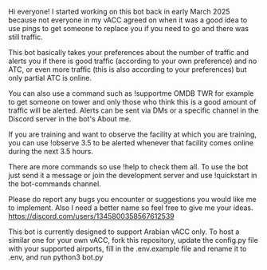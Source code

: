 Hi everyone! I started working on this bot back in early March 2025 because not everyone in my vACC agreed on when it was a good idea to use pings to get someone to replace you if you need to go and there was still traffic. 

This bot basically takes your preferences about the number of traffic and alerts you if there is good traffic (according to your own preference) and no ATC, or even more traffic (this is also according to your preferences) but only partial ATC is online.

You can also use a command such as !supportme OMDB TWR for example to get someone on tower and only those who think this is a good amount of traffic will be alerted. Alerts can be sent via DMs or a specific channel in the Discord server in the bot's About me. 

If you are training and want to observe the facility at which you are training, you can use !observe 3.5 to be alerted whenever that facility comes online during the next 3.5 hours. 

There are more commands so use !help to check them all. To use the bot just send it a message or join the development server and use !quickstart in the bot-commands channel.

Please do report any bugs you encounter or suggestions you would like me to implement. 
Also I need a better name so feel free to give me your ideas.
https://discord.com/users/1345800358567612539


This bot is currently designed to support Arabian vACC only. To host a similar one for your own vACC, fork this repository, update the config.py file with your supported airports, fill in the .env.example file and rename it to .env, and run python3 bot.py

